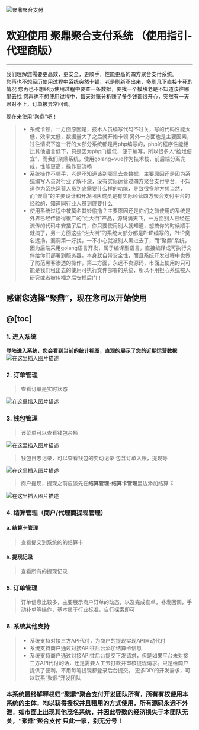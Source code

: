 ![聚鼎聚合支付](https://img-blog.csdnimg.cn/739044d2dd79492196eda56fba2fcb89.png)
# 欢迎使用 聚鼎聚合支付系统 （使用指引-代理商版）

------

我们理解您需要更高效，更安全，更顺手，性能更高的四方聚合支付系统。<br/> 
您再也不想经历使用过程中系统突然卡顿，老是刷新不出来，多刷几下直接卡死的情况
您再也不想经历使用过程中要查一条数据，要找一个模块老是不知道该往哪里去找
您再也不想使用过程中，每天对账分析赚了多少钱都很开心，突然有一天账对不上，订单被异常回调。

现在来使用“聚鼎”吧！
> * 系统卡顿，一方面原因是，技术人员编写代码不过关，写的代码性能太低，效率太低，数据量大了之后就开始卡顿
另外一方面也是主要因素，过往情况下这一行的大部分系统都是用php编写的，php的程序性能相比其他语言低下，只是因为php门槛低，便于编写，所以很多人“捡烂便宜”，而我们聚鼎系统，使用golang+vue作为技术栈，前后端分离完成，性能更高，操作更流畅
> * 系统操作不顺手，老是不知道该到哪里去查数据，主要原因还是因为系统编写人员对行业了解不深，没有实际运营过四方聚合支付平台，不知道作为系统运营人员到底需要什么样的功能，导致很多地方想当然，而“聚鼎”的主要设计和开发团队成员是有实际经营四方聚合支付平台的经验的，知道同行业人员到底要什么
> * 使用系统过程中被莫名其妙偷撸？主要原因还是你们之前使用的系统是外界已经传播得很广的“烂大街”产品，源码满天飞，一方面别人已经在流传的代码中安插了后门，你只要使用别人就知道，想搞你的时候顺手就搞了，另一方面这些“烂大街”的系统大部分都是PHP编写的，PHP臭名远扬，漏洞第一好找，一不小心就被别人黑进去了，而“聚鼎”系统，因为后端采用golang语言开发，属于编译型语言，直接编译成可执行文件给你们部署到服务器，本身就自带安全性，而且系统开发过程中也做了防范黑客渗透的操作，第二方面，永远不卖源码，市面上使用的只可能是我们租出去的使用可执行文件部署的系统，所以不用担心系统被人研究或者被传播之后安插后门！


<h2>感谢您选择“聚鼎”，现在您可以开始使用<h2/>

@[toc]
### 1. 进入系统

**登陆进入系统，您会看到当前的统计视图，直观的展示了您的近期运营数据**
![在这里插入图片描述](https://img-blog.csdnimg.cn/1530fbf04bdb44a99fe0a2e2e7ccc411.png?x-oss-process=image/watermark,type_ZmFuZ3poZW5naGVpdGk,shadow_10,text_aHR0cHM6Ly9ibG9nLmNzZG4ubmV0L3Byb3RlY3R3ZWJzYWZl,size_16,color_FFFFFF,t_70)


### 2.  订单管理
> 查看订单是实时状态

![在这里插入图片描述](https://img-blog.csdnimg.cn/06194317618545768468f3803b2bc3df.png?x-oss-process=image/watermark,type_ZmFuZ3poZW5naGVpdGk,shadow_10,text_aHR0cHM6Ly9ibG9nLmNzZG4ubmV0L3Byb3RlY3R3ZWJzYWZl,size_16,color_FFFFFF,t_70)

### 3. 钱包管理
> 该菜单可以查看钱包余额

![在这里插入图片描述](https://img-blog.csdnimg.cn/64c7773d210349168a1f8a4a586bce19.png?x-oss-process=image/watermark,type_ZmFuZ3poZW5naGVpdGk,shadow_10,text_aHR0cHM6Ly9ibG9nLmNzZG4ubmV0L3Byb3RlY3R3ZWJzYWZl,size_16,color_FFFFFF,t_70)
 > 钱包日志记录，可以查看钱包的变动记录 包含订单入账，提现等

![在这里插入图片描述](https://img-blog.csdnimg.cn/c3b11255a164444585f7c55bd4301b45.png?x-oss-process=image/watermark,type_ZmFuZ3poZW5naGVpdGk,shadow_10,text_aHR0cHM6Ly9ibG9nLmNzZG4ubmV0L3Byb3RlY3R3ZWJzYWZl,size_16,color_FFFFFF,t_70)
> 商户提现，提现之前应该先在**结算管理**-**结算卡管理**里边添加结算卡

![在这里插入图片描述](https://img-blog.csdnimg.cn/8ff0dd1d54f942a987e9b9bbb275fad2.png?x-oss-process=image/watermark,type_ZmFuZ3poZW5naGVpdGk,shadow_10,text_aHR0cHM6Ly9ibG9nLmNzZG4ubmV0L3Byb3RlY3R3ZWJzYWZl,size_16,color_FFFFFF,t_70)


### 4. 结算管理（商户/代理商提现管理）
#### a. 结算卡管理
> 查看提交到系统的的结算卡

#### a. 提现记录
>  查看所有的提现记录

### 5. 订单管理
> 订单信息比较多，主要展示商户订单的动态，以及完成查单，补发回调，手动补单等操作，基本属于行业标准，自行探索即可

### 6. 系统其他支持
> *   系统支持对接三方API代付，为商户的提现实现API自动代付
>  * 系统支持商户通过对接API往后台添加结算卡信息
>   * 系统支持商户通过对接API往后台提交下发请求，但是如果平台未对接三方API代付的话，还是需要人工去打款并审核提现请求。只是给商户提供了便利，不用每笔提现都登录后台提交。
>   更多DIY的开发需求，可以联系“聚鼎”开发团队


### 本系统最终解释权归“聚鼎”聚合支付开发团队所有，所有有权使用本系统的主体，均以获得授权并且租用的方式使用，所有源码永远不外泄，如市面上出现其他茂名系统，并因此导致的经济损失于本团队无关，“聚鼎”聚合支付 只此一家，别无分号！


